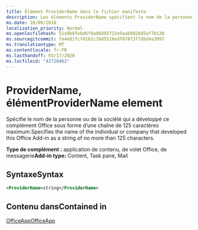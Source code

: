 ```yaml
---
title: Élément ProviderName dans le fichier manifeste
description: Les éléments ProviderName spécifient le nom de la personne ou de la société qui a développé ce complément Office.
ms.date: 10/09/2018
localization_priority: Normal
ms.openlocfilehash: 51a9b8febd6f9a08d93722e9aab8026d5ef7b130
ms.sourcegitcommit: fa4e81fcf41b1c39d5516edf078f3ffdbd4a3997
ms.translationtype: MT
ms.contentlocale: fr-FR
ms.lasthandoff: 03/17/2020
ms.locfileid: "42720462"
---
```

# <a name="providername-element"></a><span data-ttu-id="a9375-103">ProviderName, élément</span><span class="sxs-lookup"><span data-stu-id="a9375-103">ProviderName element</span></span>

<span data-ttu-id="a9375-104">Spécifie le nom de la personne ou de la société qui a développé ce complément Office sous forme d’une chaîne de 125 caractères maximum.</span><span class="sxs-lookup"><span data-stu-id="a9375-104">Specifies the name of the individual or company that developed this Office Add-in as a string of no more than 125 characters.</span></span>

<span data-ttu-id="a9375-105">**Type de complément :** application de contenu, de volet Office, de messagerie</span><span class="sxs-lookup"><span data-stu-id="a9375-105">**Add-in type:** Content, Task pane, Mail</span></span>

## <a name="syntax"></a><span data-ttu-id="a9375-106">Syntaxe</span><span class="sxs-lookup"><span data-stu-id="a9375-106">Syntax</span></span>

```XML
<ProviderName>string</ProviderName>
```

## <a name="contained-in"></a><span data-ttu-id="a9375-107">Contenu dans</span><span class="sxs-lookup"><span data-stu-id="a9375-107">Contained in</span></span>

[<span data-ttu-id="a9375-108">OfficeApp</span><span class="sxs-lookup"><span data-stu-id="a9375-108">OfficeApp</span></span>](officeapp.md)


